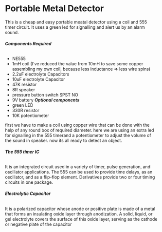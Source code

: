 # **Portable Metal Detector**
This is a cheap and easy portable meatal detector using a coil and 555 timer circuit. It uses a green led for signalling and alert us by an alarm sound.

###### ***Components Required***
- NE555
- 1mH coil (I've reduced the value from 10mH to save some copper assembling my own coil, because less inductance => less wire spins)
- 2.2uF electrolyte Capacitors
- 10uF electrolyte Capacitor
- 47K resistor
- 8R speaker
- pressure button switch SPST NO
- 9V battery
***Optional components***
- green LED
- 330R resistor
- 10K potentiometer



first we have to make a coil using copper wire that can be done with the help of any round box of required diameter.
here we are using an extra led for signalling in the 555 timerand a potentiometer to adjust the volume of the sound in speaker.
now its all ready to detect an object.

###### ***The 555 timer IC***
It is an integrated circuit used in a variety of timer, pulse generation, and oscillator applications. The 555 can be used to provide time delays, as an oscillator, and as a flip-flop element. Derivatives provide two or four timing circuits in one package.

###### ***Electrolytic Capacitor***
It is a polarized capacitor whose anode or positive plate is made of a metal that forms an insulating oxide layer through anodization. A solid, liquid, or gel electrolyte covers the surface of this oxide layer, serving as the cathode or negative plate of the capacitor

